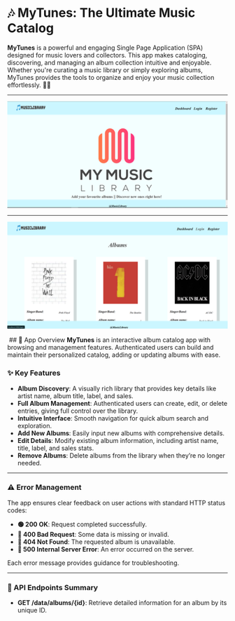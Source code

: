 # 🎶 MyTunes: The Ultimate Music Catalog

**MyTunes** is a powerful and engaging Single Page Application (SPA) designed for music lovers and collectors. This app makes cataloging, discovering, and managing an album collection intuitive and enjoyable. Whether you're curating a music library or simply exploring albums, MyTunes provides the tools to organize and enjoy your music collection effortlessly. 🌟🎼

---

![Music Collection](https://github.com/cecis5play/MusicLibrary/blob/main/image.png?raw=true)

---

![Album Details](https://github.com/cecis5play/MusicLibrary/blob/main/image2.png?raw=true)

&nbsp;## 🎸 App Overview
**MyTunes** is an interactive album catalog app with browsing and management features. Authenticated users can build and maintain their personalized catalog, adding or updating albums with ease.

### ✨ Key Features

- **Album Discovery**: A visually rich library that provides key details like artist name, album title, label, and sales.
- **Full Album Management**: Authenticated users can create, edit, or delete entries, giving full control over the library.
- **Intuitive Interface**: Smooth navigation for quick album search and exploration.
- **Add New Albums**: Easily input new albums with comprehensive details.
- **Edit Details**: Modify existing album information, including artist name, title, label, and sales stats.
- **Remove Albums**: Delete albums from the library when they’re no longer needed.

---

### ⚠️ Error Management

The app ensures clear feedback on user actions with standard HTTP status codes:
- **🟢 200 OK**: Request completed successfully.
- **🔴 400 Bad Request**: Some data is missing or invalid.
- **🔴 404 Not Found**: The requested album is unavailable.
- **🔴 500 Internal Server Error**: An error occurred on the server.

Each error message provides guidance for troubleshooting.

---

### 🔗 API Endpoints Summary
- **GET /data/albums/{id}**: Retrieve detailed information for an album by its unique ID.
